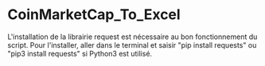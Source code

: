 # CoinMarketCap_To_Excel
L'installation de la librairie request est nécessaire au bon fonctionnement du script.
Pour l'installer, aller dans le terminal et saisir "pip install requests" ou "pip3 install requests" si Python3 est utilisé.
